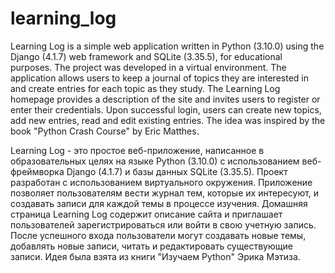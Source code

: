 # learning_log

Learning Log is a simple web application written in Python (3.10.0) using the Django (4.1.7) web framework and 
SQLite (3.35.5), for educational purposes. The project was developed in a virtual environment. The application
allows users to keep a journal of topics they are interested in and create entries for each topic as 
they study. The Learning Log homepage provides a description of the site and invites users to register
or enter their credentials. Upon successful login, users can create new topics, add new entries, read
and edit existing entries. The idea was inspired by the book "Python Crash Course" by Eric Matthes.

Learning Log - это простое веб-приложение, написанное в образовательных целях на языке Python (3.10.0) с использованием веб-фреймворка 
Django (4.1.7) и базы данных SQLite (3.35.5). Проект разработан с использованием виртуального окружения. 
Приложение позволяет пользователям вести журнал тем, которые их интересуют, и создавать записи для 
каждой темы в процессе изучения. Домашняя страница Learning Log содержит описание сайта и приглашает 
пользователей зарегистрироваться или войти в свою учетную запись. После успешного входа пользователи могут 
создавать новые темы, добавлять новые записи, читать и редактировать существующие записи. Идея была взята 
из книги "Изучаем Python" Эрика Мэтиза.
